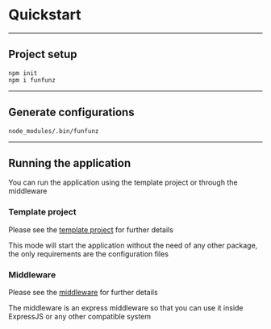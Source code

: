 # Quickstart
---

## Project setup

```
npm init
npm i funfunz
```
---

## Generate configurations

```
node_modules/.bin/funfunz
```
---

## Running the application

You can run the application using the template project or through the middleware

### Template project

Please see the [template project](usage/standalone.md) for further details

This mode will start the application without the need of any other package, the only requirements are the configuration files

### Middleware

Please see the [middleware](middleware.md) for further details

The middleware is an express middleware so that you can use it inside ExpressJS or any other compatible system